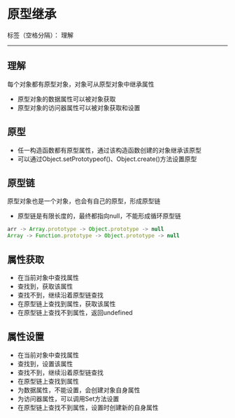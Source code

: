 # 原型继承

标签（空格分隔）： 理解

---

## 理解

每个对象都有原型对象，对象可从原型对象中继承属性

* 原型对象的数据属性可以被对象获取
* 原型对象的访问器属性可以被对象获取和设置

## 原型

* 任一构造函数都有原型属性，通过该构造函数创建的对象继承该原型
* 可以通过Object.setPrototypeof()、Object.create()方法设置原型

## 原型链

原型对象也是一个对象，也会有自己的原型，形成原型链

* 原型链是有限长度的，最终都指向null，不能形成循环原型链

```javascript
arr -> Array.prototype -> Object.prototype -> null
Array -> Function.prototype -> Object.prototype -> null
```

## 属性获取

* 在当前对象中查找属性
 * 查找到，获取该属性
 * 查找不到，继续沿着原型链查找
* 在原型链上查找到属性，获取该属性
* 在原型链上查找不到属性，返回undefined

## 属性设置

* 在当前对象中查找属性
 * 查找到，设置该属性
 * 查找不到，继续沿着原型链查找
* 在原型链上查找到属性
 * 为数据属性，不能设置，会创建对象自身属性
 * 为访问器属性，可以调用Set方法设置
* 在原型链上查找不到属性，设置时创建新的自身属性
